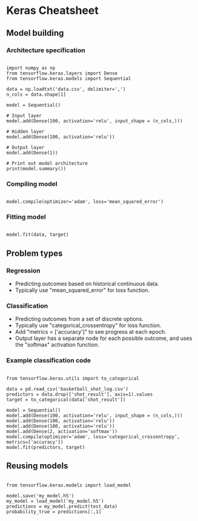 
# Keras Cheatsheet

## Model building

### Architecture specification

~~~

import numpy as np
from tensorflow.keras.layers import Dense
from tensorflow.keras.models import Sequential

data = np.loadtxt('data.csv', delimiter=',')
n_cols = data.shape[1]

model = Sequential()

# Input layer
model.add(Dense(100, activation='relu', input_shape = (n_cols,)))

# Hidden layer
model.add(Dense(100, activation='relu'))

# Output layer
model.add(Dense(1))

# Print out model architecture
print(model.summary())

~~~

### Compiling model

~~~

model.compile(optimizer='adam', loss='mean_squared_error')

~~~

### Fitting model

~~~

model.fit(data, target)

~~~

## Problem types

### Regression

- Predicting outcomes based on historical continuous data.
- Typically use "mean_squared_error" for loss function.

### Classification

- Predicting outcomes from a set of discrete options.
- Typically use "categorical_crossentropy" for loss function.
- Add "metrics = ['accuracy']" to see progress at each epoch.
- Output layer has a separate node for each possible outcome, and uses the "softmax" activation function.

### Example classification code

~~~

from tensorflow.keras.utils import to_categorical

data = pd.read_csv('basketball_shot_log.csv')
predictors = data.drop(['shot_result'], axis=1).values
target = to_categorical(data['shot_result'])

model = Sequential()
model.add(Dense(100, activation='relu', input_shape = (n_cols,)))
model.add(Dense(100, activation='relu'))
model.add(Dense(100, activation='relu'))
model.add(Dense(2, activation='softmax'))
model.compile(optimizer='adam', loss='categorical_crossentropy', metrics=['accuracy'])
model.fit(predictors, target)

~~~

## Reusing models

~~~

from tensorflow.keras.models import load_model

model.save('my_model.h5')
my_model = load_model('my_model.h5')
predictions = my_model.predict(test_data)
probability_true = predictions[:,1]

~~~
